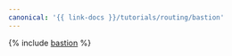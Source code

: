 ```yaml
---
canonical: '{{ link-docs }}/tutorials/routing/bastion'
---
```


{% include [bastion](../../_tutorials/routing/bastion.md) %}